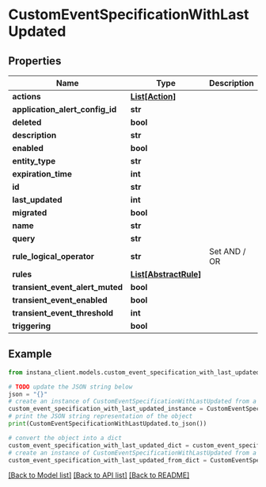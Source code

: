 # CustomEventSpecificationWithLastUpdated


## Properties

Name | Type | Description | Notes
------------ | ------------- | ------------- | -------------
**actions** | [**List[Action]**](Action.md) |  | [optional] 
**application_alert_config_id** | **str** |  | [optional] 
**deleted** | **bool** |  | [optional] 
**description** | **str** |  | [optional] 
**enabled** | **bool** |  | [optional] 
**entity_type** | **str** |  | 
**expiration_time** | **int** |  | [optional] 
**id** | **str** |  | 
**last_updated** | **int** |  | [optional] 
**migrated** | **bool** |  | [optional] 
**name** | **str** |  | 
**query** | **str** |  | [optional] 
**rule_logical_operator** | **str** | Set AND / OR | [optional] 
**rules** | [**List[AbstractRule]**](AbstractRule.md) |  | 
**transient_event_alert_muted** | **bool** |  | [optional] 
**transient_event_enabled** | **bool** |  | [optional] 
**transient_event_threshold** | **int** |  | [optional] 
**triggering** | **bool** |  | [optional] 

## Example

```python
from instana_client.models.custom_event_specification_with_last_updated import CustomEventSpecificationWithLastUpdated

# TODO update the JSON string below
json = "{}"
# create an instance of CustomEventSpecificationWithLastUpdated from a JSON string
custom_event_specification_with_last_updated_instance = CustomEventSpecificationWithLastUpdated.from_json(json)
# print the JSON string representation of the object
print(CustomEventSpecificationWithLastUpdated.to_json())

# convert the object into a dict
custom_event_specification_with_last_updated_dict = custom_event_specification_with_last_updated_instance.to_dict()
# create an instance of CustomEventSpecificationWithLastUpdated from a dict
custom_event_specification_with_last_updated_from_dict = CustomEventSpecificationWithLastUpdated.from_dict(custom_event_specification_with_last_updated_dict)
```
[[Back to Model list]](../README.md#documentation-for-models) [[Back to API list]](../README.md#documentation-for-api-endpoints) [[Back to README]](../README.md)


